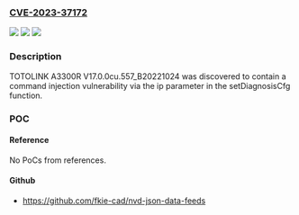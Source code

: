 ### [CVE-2023-37172](https://cve.mitre.org/cgi-bin/cvename.cgi?name=CVE-2023-37172)
![](https://img.shields.io/static/v1?label=Product&message=n%2Fa&color=blue)
![](https://img.shields.io/static/v1?label=Version&message=n%2Fa&color=blue)
![](https://img.shields.io/static/v1?label=Vulnerability&message=n%2Fa&color=brighgreen)

### Description

TOTOLINK A3300R V17.0.0cu.557_B20221024 was discovered to contain a command injection vulnerability via the ip parameter in the setDiagnosisCfg function.

### POC

#### Reference
No PoCs from references.

#### Github
- https://github.com/fkie-cad/nvd-json-data-feeds

